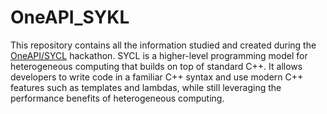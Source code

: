# OneAPI_SYKL
 
This repository contains all the information studied and created during the [OneAPI/SYCL](https://devcloud.intel.com/oneapi/) hackathon. SYCL is a higher-level programming model for heterogeneous computing that builds on top of standard C++. It allows developers to write code in a familiar C++ syntax and use modern C++ features such as templates and lambdas, while still leveraging the performance benefits of heterogeneous computing. 


